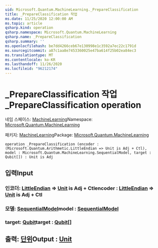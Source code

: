 ```yaml
---
uid: Microsoft.Quantum.MachineLearning._PrepareClassification
title: _PrepareClassification 작업
ms.date: 11/25/2020 12:00:00 AM
ms.topic: article
qsharp.kind: operation
qsharp.namespace: Microsoft.Quantum.MachineLearning
qsharp.name: _PrepareClassification
qsharp.summary: ''
ms.openlocfilehash: be7dd4266ceb67e130998e1c3592a7ec22c1791d
ms.sourcegitcommit: a87c1aa8e7453360025e47ba614f25b02ea84ec3
ms.translationtype: MT
ms.contentlocale: ko-KR
ms.lasthandoff: 11/26/2020
ms.locfileid: "96212174"
---
```

# <a name="_prepareclassification-operation"></a><span data-ttu-id="e82a4-102">_PrepareClassification 작업</span><span class="sxs-lookup"><span data-stu-id="e82a4-102">_PrepareClassification operation</span></span>

<span data-ttu-id="e82a4-103">네임 스페이스: [MachineLearning](xref:Microsoft.Quantum.MachineLearning)</span><span class="sxs-lookup"><span data-stu-id="e82a4-103">Namespace: [Microsoft.Quantum.MachineLearning](xref:Microsoft.Quantum.MachineLearning)</span></span>

<span data-ttu-id="e82a4-104">패키지: [MachineLearning](https://nuget.org/packages/Microsoft.Quantum.MachineLearning)</span><span class="sxs-lookup"><span data-stu-id="e82a4-104">Package: [Microsoft.Quantum.MachineLearning](https://nuget.org/packages/Microsoft.Quantum.MachineLearning)</span></span>




```qsharp
operation _PrepareClassification (encoder : (Microsoft.Quantum.Arithmetic.LittleEndian => Unit is Adj + Ctl), model : Microsoft.Quantum.MachineLearning.SequentialModel, target : Qubit[]) : Unit is Adj
```


## <a name="input"></a><span data-ttu-id="e82a4-105">입력</span><span class="sxs-lookup"><span data-stu-id="e82a4-105">Input</span></span>

### <a name="encoder--littleendian--unit--is-adj--ctl"></a><span data-ttu-id="e82a4-106">인코더: [LittleEndian](xref:Microsoft.Quantum.Arithmetic.LittleEndian) => [Unit](xref:microsoft.quantum.lang-ref.unit)  is Adj + Ctl</span><span class="sxs-lookup"><span data-stu-id="e82a4-106">encoder : [LittleEndian](xref:Microsoft.Quantum.Arithmetic.LittleEndian) => [Unit](xref:microsoft.quantum.lang-ref.unit)  is Adj + Ctl</span></span>




### <a name="model--sequentialmodel"></a><span data-ttu-id="e82a4-107">모델: [SequentialModel](xref:Microsoft.Quantum.MachineLearning.SequentialModel)</span><span class="sxs-lookup"><span data-stu-id="e82a4-107">model : [SequentialModel](xref:Microsoft.Quantum.MachineLearning.SequentialModel)</span></span>




### <a name="target--qubit"></a><span data-ttu-id="e82a4-108">target: [Qubit](xref:microsoft.quantum.lang-ref.qubit)</span><span class="sxs-lookup"><span data-stu-id="e82a4-108">target : [Qubit](xref:microsoft.quantum.lang-ref.qubit)[]</span></span>





## <a name="output--unit"></a><span data-ttu-id="e82a4-109">출력: [단위](xref:microsoft.quantum.lang-ref.unit)</span><span class="sxs-lookup"><span data-stu-id="e82a4-109">Output : [Unit](xref:microsoft.quantum.lang-ref.unit)</span></span>

